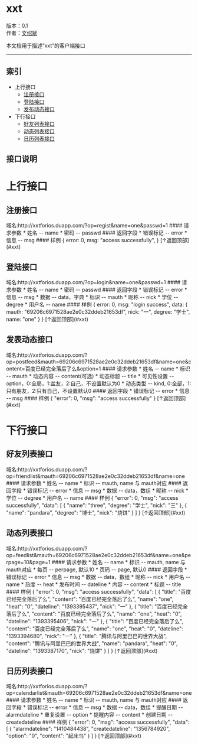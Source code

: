 xxt
==============

版本：0.1  
作者：[文绍斌](mailto:ultraman_wen@sina.com)

本文档用于描述“xxt”的客户端接口
******************************
索引
----
* 上行接口
  * [注册接口](#注册接口)
  * [登陆接口](#登陆接口)
  * [发布动态接口](#发布动态接口)
* 下行接口
  * [好友列表接口](#好友列表接口)
  * [动态列表接口](#动态列表接口)
  * [日历列表接口](#日历列表接口)
 
接口说明
--------
<h1>上行接口</h1>

<h2>注册接口</h2>
域名:http://xxtforios.duapp.com/?op=regist&name=one&passwd=1
#### 请求参数
	* 姓名 -- name
	* 密码 -- passwd
#### 返回字段
	* 错误标记 -- error
	* 信息 -- msg
#### 样例
    {
      error: 0,
      msg: "access successfully",
    }
[↑返回顶部](#xxt)

<h2>登陆接口</h2>
域名:http://xxtforios.duapp.com/?op=login&name=one&passwd=1
#### 请求参数
	* 姓名 -- name
	* 密码 -- passwd
#### 返回字段
	* 错误标记 -- error
	* 信息 -- msg
        * 数据 -- data，字典
          * 标识 -- mauth
          * 昵称 -- nick
          * 学位 -- degree
          * 用户名 -- name
#### 样例
    { 
      error: 0,
      msg: "login success",
      data: {
        mauth: "69206c6971528ae2e0c32ddeb21653df",
        nick: "一",
        degree: "学士",
        name: "one"
      }
    }
[↑返回顶部](#xxt)

<h2>发表动态接口</h2>
域名:http://xxtforios.duapp.com/?op=postfeed&mauth=69206c6971528ae2e0c32ddeb21653df&name=one&content=百度已经完全落后了么&option=1
#### 请求参数
	* 姓名 -- name
	* 标识 -- mauth
	* 动态内容 -- content(可选)
	* 动态标题 -- title
	* 可见性设置 -- option，0:全局，1:盆友，2:自己，不设置默认为0
	* 动态类型 -- kind, 0:全部，1:只有朋友，2:只有自己，不设置默认0
#### 返回字段
  	* 错误标记 -- error
  	* 信息 -- msg
#### 样例
    {
        "error": 0,
        "msg": "access successfully"
    }
[↑返回顶部](#xxt)

<h1>下行接口</h1>

<h2>好友列表接口</h2>
域名:http://xxtforios.duapp.com/?op=friendlist&mauth=69206c6971528ae2e0c32ddeb21653df&name=one
#### 请求参数
	* 姓名 -- name
	* 标识 -- mauth, name 与 mauth对应
#### 返回字段
	* 错误标记 -- error
	* 信息 -- msg
	* 数据 -- data，数组
		* 昵称 -- nick
		* 学位 -- degree
		* 用户名 -- name
#### 样例
    {
        "error": 0,
        "msg": "access successfully",
        "data": [
            {
                "name": "three",
                "degree": "学士",
                "nick": "三"
            },
            {
                "name": "pandara",
                "degree": "博士",
                "nick": "烧饼"
            }
        ]
    }
[↑返回顶部](#xxt)

<h2>动态列表接口</h2>
域名:http://xxtforios.duapp.com/?op=feedlist&mauth=69206c6971528ae2e0c32ddeb21653df&name=one&perpage=10&page=1
#### 请求参数
	* 姓名 -- name
	* 标识 -- mauth, name 与 mauth对应
	* 每页 -- perpage, 默认10
	* 页码 -- page, 默认0
#### 返回字段
	* 错误标记 -- error
	* 信息 -- msg
	* 数据 -- data，数组
		* 昵称 -- nick
		* 用户名 -- name
		* 热度 -- heat
		* 发布时间 -- dateline
		* 内容 -- content
		* 标题 -- title
#### 样例
	{
	    "error": 0,
	    "msg": "access successfully",
	    "data": [
	        {
	            "title": "百度已经完全落后了么",
	            "content": "百度已经完全落后了么",
	            "name": "one",
	            "heat": "0",
	            "dateline": "1393395437",
	            "nick": "一"
	        },
	        {
	            "title": "百度已经完全落后了么",
	            "content": "百度已经完全落后了么",
	            "name": "one",
	            "heat": "0",
	            "dateline": "1393395406",
	            "nick": "一"
	        },
	        {
	            "title": "百度已经完全落后了么",
	            "content": "百度已经完全落后了么",
	            "name": "one",
	            "heat": "0",
	            "dateline": "1393394680",
	            "nick": "一"
	        },
	        {
	            "title": "腾讯与阿里巴巴的世界大战",
	            "content": "腾讯与阿里巴巴的世界大战",
	            "name": "pandara",
	            "heat": "0",
	            "dateline": "1393387170",
	            "nick": "烧饼"
	        }
	    ]
	}
[↑返回顶部](#xxt)

<h2>日历列表接口</h2>
域名:http://xxtforios.duapp.com/?op=calendarlist&mauth=69206c6971528ae2e0c32ddeb21653df&name=one
#### 请求参数
	* 姓名 -- name
	* 标识 -- mauth, name 与 mauth对应
#### 返回字段
	* 错误标记 -- error
	* 信息 -- msg
	* 数据 -- data，数组
		* 提醒日期 -- alarmdateline
		* 重复设置 -- option
		* 提醒内容 -- content
		* 创建日期 -- createdateline
#### 样例
	{
	    "error": 0,
	    "msg": "access successfully",
	    "data": [
	        {
	            "alarmdateline": "1410484438",
		        "createdateline": "1356784920",
	            "option": "0",
	            "content": "起床鸟"
	        }
	    ]
	}
[↑返回顶部](#xxt)




